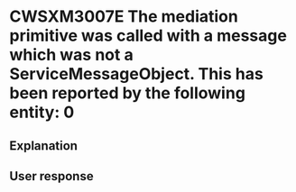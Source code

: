 # CWSXM3007E The mediation primitive was called with a message which was not a ServiceMessageObject. This has been reported by the following entity: 0

## Explanation

## User response